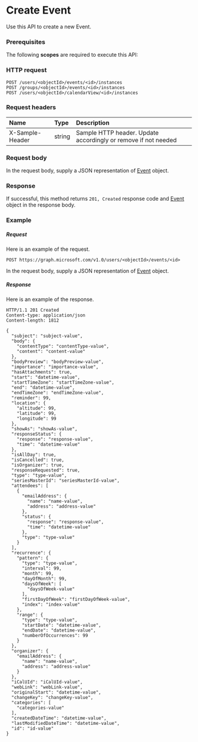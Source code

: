 # Create Event

Use this API to create a new Event.
### Prerequisites
The following **scopes** are required to execute this API: 
### HTTP request
<!-- { "blockType": "ignored" } -->
```http
POST /users/<objectId>/events/<id>/instances
POST /groups/<objectId>/events/<id>/instances
POST /users/<objectId>/calendarView/<id>/instances

```
### Request headers
| Name       | Type | Description|
|:---------------|:--------|:----------|
| X-Sample-Header  | string  | Sample HTTP header. Update accordingly or remove if not needed|

### Request body
In the request body, supply a JSON representation of [Event](../resources/event.md) object.


### Response
If successful, this method returns `201, Created` response code and [Event](../resources/event.md) object in the response body.

### Example
##### Request
Here is an example of the request.
<!-- {
  "blockType": "request",
  "name": "create_event_from_event"
}-->
```http
POST https://graph.microsoft.com/v1.0/users/<objectId>/events/<id>
```
In the request body, supply a JSON representation of [Event](../resources/event.md) object.
##### Response
Here is an example of the response.
<!-- {
  "blockType": "response",
  "truncated": false,
  "@odata.type": "microsoft.graph.event"
} -->
```http
HTTP/1.1 201 Created
Content-type: application/json
Content-length: 1812

{
  "subject": "subject-value",
  "body": {
    "contentType": "contentType-value",
    "content": "content-value"
  },
  "bodyPreview": "bodyPreview-value",
  "importance": "importance-value",
  "hasAttachments": true,
  "start": "datetime-value",
  "startTimeZone": "startTimeZone-value",
  "end": "datetime-value",
  "endTimeZone": "endTimeZone-value",
  "reminder": 99,
  "location": {
    "altitude": 99,
    "latitude": 99,
    "longitude": 99
  },
  "showAs": "showAs-value",
  "responseStatus": {
    "response": "response-value",
    "time": "datetime-value"
  },
  "isAllDay": true,
  "isCancelled": true,
  "isOrganizer": true,
  "responseRequested": true,
  "type": "type-value",
  "seriesMasterId": "seriesMasterId-value",
  "attendees": [
    {
      "emailAddress": {
        "name": "name-value",
        "address": "address-value"
      },
      "status": {
        "response": "response-value",
        "time": "datetime-value"
      },
      "type": "type-value"
    }
  ],
  "recurrence": {
    "pattern": {
      "type": "type-value",
      "interval": 99,
      "month": 99,
      "dayOfMonth": 99,
      "daysOfWeek": [
        "daysOfWeek-value"
      ],
      "firstDayOfWeek": "firstDayOfWeek-value",
      "index": "index-value"
    },
    "range": {
      "type": "type-value",
      "startDate": "datetime-value",
      "endDate": "datetime-value",
      "numberOfOccurrences": 99
    }
  },
  "organizer": {
    "emailAddress": {
      "name": "name-value",
      "address": "address-value"
    }
  },
  "iCalUId": "iCalUId-value",
  "webLink": "webLink-value",
  "originalStart": "datetime-value",
  "changeKey": "changeKey-value",
  "categories": [
    "categories-value"
  ],
  "createdDateTime": "datetime-value",
  "lastModifiedDateTime": "datetime-value",
  "id": "id-value"
}
```

<!-- uuid: 8fcb5dbc-d5aa-4681-8e31-b001d5168d79
2015-10-25 14:57:30 UTC -->
<!-- {
  "type": "#page.annotation",
  "description": "Create Event",
  "keywords": "",
  "section": "documentation",
  "tocPath": ""
}-->